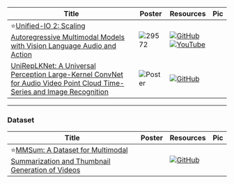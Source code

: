 |Title|Poster|Resources|Pic|
|------|------|------|------|
| ⭐[Unified-IO 2: Scaling Autoregressive Multimodal Models with Vision Language Audio and Action ](https://openaccess.thecvf.com/content/CVPR2024/html/Lu_Unified-IO_2_Scaling_Autoregressive_Multimodal_Models_with_Vision_Language_Audio_CVPR_2024_paper.html)|![29572](https://github.com/HeChengHui/CVPR2024/assets/84503515/3b1feb81-c59a-466d-8ed4-953d2cc17806)| [![GitHub](https://img.shields.io/github/stars/allenai/unified-io-2?style=social)](https://github.com/allenai/unified-io-2)<br> [![YouTube](https://img.shields.io/badge/YouTube-%23FF0000.svg?style=for-the-badge&logo=YouTube&logoColor=white)](https://www.youtube.com/watch?v=0CRPI2W_jow)
| [UniRepLKNet: A Universal Perception Large-Kernel ConvNet for Audio Video Point Cloud Time-Series and Image Recognition ](https://openaccess.thecvf.com/content/CVPR2024/html/Ding_UniRepLKNet_A_Universal_Perception_Large-Kernel_ConvNet_for_Audio_Video_Point_CVPR_2024_paper.html)| ![Poster](https://cvpr.thecvf.com/media/PosterPDFs/CVPR%202024/29635.png?t=1717351949.273675) | [![GitHub](https://img.shields.io/github/stars/AILab-CVC/UniRepLKNet?style=social)](https://github.com/AILab-CVC/UniRepLKNet)

---

### Dataset
|Title|Poster|Resources|Pic|
|------|------|------|------|
| ⭐[MMSum: A Dataset for Multimodal Summarization and Thumbnail Generation of Videos ](https://openaccess.thecvf.com/content/CVPR2024/html/Qiu_MMSum_A_Dataset_for_Multimodal_Summarization_and_Thumbnail_Generation_of_CVPR_2024_paper.html)||[![GitHub](https://img.shields.io/github/stars/Jason-Qiu/MMSum_model?style=social)](https://github.com/Jason-Qiu/MMSum_model)
